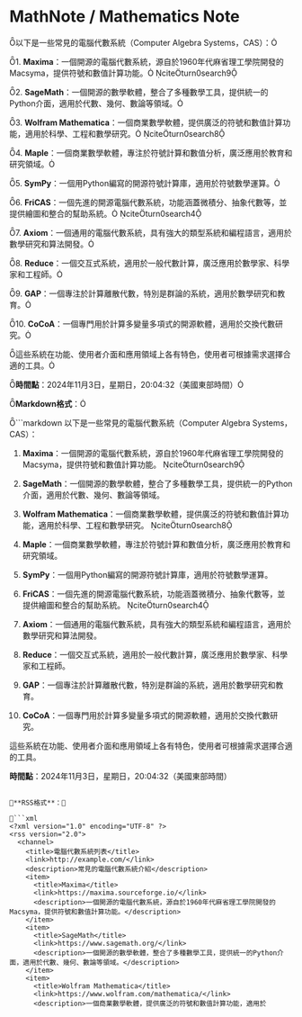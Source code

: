 # MathNote / Mathematics Note


以下是一些常見的電腦代數系統（Computer Algebra Systems，CAS）：

1. **Maxima**：一個開源的電腦代數系統，源自於1960年代麻省理工學院開發的Macsyma，提供符號和數值計算功能。 citeturn0search9

2. **SageMath**：一個開源的數學軟體，整合了多種數學工具，提供統一的Python介面，適用於代數、幾何、數論等領域。

3. **Wolfram Mathematica**：一個商業數學軟體，提供廣泛的符號和數值計算功能，適用於科學、工程和數學研究。 citeturn0search8

4. **Maple**：一個商業數學軟體，專注於符號計算和數值分析，廣泛應用於教育和研究領域。

5. **SymPy**：一個用Python編寫的開源符號計算庫，適用於符號數學運算。

6. **FriCAS**：一個先進的開源電腦代數系統，功能涵蓋微積分、抽象代數等，並提供繪圖和整合的幫助系統。 citeturn0search4

7. **Axiom**：一個通用的電腦代數系統，具有強大的類型系統和編程語言，適用於數學研究和算法開發。

8. **Reduce**：一個交互式系統，適用於一般代數計算，廣泛應用於數學家、科學家和工程師。

9. **GAP**：一個專注於計算離散代數，特別是群論的系統，適用於數學研究和教育。

10. **CoCoA**：一個專門用於計算多變量多項式的開源軟體，適用於交換代數研究。

這些系統在功能、使用者介面和應用領域上各有特色，使用者可根據需求選擇合適的工具。

**時間點**：2024年11月3日，星期日，20:04:32（美國東部時間）

**Markdown格式**：

```markdown
以下是一些常見的電腦代數系統（Computer Algebra Systems，CAS）：

1. **Maxima**：一個開源的電腦代數系統，源自於1960年代麻省理工學院開發的Macsyma，提供符號和數值計算功能。 citeturn0search9

2. **SageMath**：一個開源的數學軟體，整合了多種數學工具，提供統一的Python介面，適用於代數、幾何、數論等領域。

3. **Wolfram Mathematica**：一個商業數學軟體，提供廣泛的符號和數值計算功能，適用於科學、工程和數學研究。 citeturn0search8

4. **Maple**：一個商業數學軟體，專注於符號計算和數值分析，廣泛應用於教育和研究領域。

5. **SymPy**：一個用Python編寫的開源符號計算庫，適用於符號數學運算。

6. **FriCAS**：一個先進的開源電腦代數系統，功能涵蓋微積分、抽象代數等，並提供繪圖和整合的幫助系統。 citeturn0search4

7. **Axiom**：一個通用的電腦代數系統，具有強大的類型系統和編程語言，適用於數學研究和算法開發。

8. **Reduce**：一個交互式系統，適用於一般代數計算，廣泛應用於數學家、科學家和工程師。

9. **GAP**：一個專注於計算離散代數，特別是群論的系統，適用於數學研究和教育。

10. **CoCoA**：一個專門用於計算多變量多項式的開源軟體，適用於交換代數研究。

這些系統在功能、使用者介面和應用領域上各有特色，使用者可根據需求選擇合適的工具。

**時間點**：2024年11月3日，星期日，20:04:32（美國東部時間）
```

**RSS格式**：

```xml
<?xml version="1.0" encoding="UTF-8" ?>
<rss version="2.0">
  <channel>
    <title>電腦代數系統列表</title>
    <link>http://example.com/</link>
    <description>常見的電腦代數系統介紹</description>
    <item>
      <title>Maxima</title>
      <link>https://maxima.sourceforge.io/</link>
      <description>一個開源的電腦代數系統，源自於1960年代麻省理工學院開發的Macsyma，提供符號和數值計算功能。</description>
    </item>
    <item>
      <title>SageMath</title>
      <link>https://www.sagemath.org/</link>
      <description>一個開源的數學軟體，整合了多種數學工具，提供統一的Python介面，適用於代數、幾何、數論等領域。</description>
    </item>
    <item>
      <title>Wolfram Mathematica</title>
      <link>https://www.wolfram.com/mathematica/</link>
      <description>一個商業數學軟體，提供廣泛的符號和數值計算功能，適用於 
